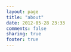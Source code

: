 ```yaml
---
layout: page
title: "about"
date: 2012-05-28 23:33
comments: false
sharing: true
footer: true
---
```

